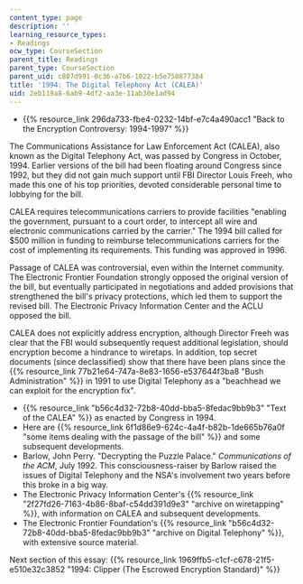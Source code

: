 ```yaml
---
content_type: page
description: ''
learning_resource_types:
- Readings
ocw_type: CourseSection
parent_title: Readings
parent_type: CourseSection
parent_uid: c807d991-0c36-a7b6-1022-b5e758877384
title: '1994: The Digital Telephony Act (CALEA)'
uid: 2eb119a8-6ab9-4df2-aa3e-11ab30e1ad94
---
```


*   {{% resource_link 296da733-fbe4-0232-14bf-e7c4a490acc1 "Back to the Encryption Controversy: 1994-1997" %}}

The Communications Assistance for Law Enforcement Act (CALEA), also known as the Digital Telephony Act, was passed by Congress in October, 1994. Earlier versions of the bill had been floating around Congress since 1992, but they did not gain much support until FBI Director Louis Freeh, who made this one of his top priorities, devoted considerable personal time to lobbying for the bill.

CALEA requires telecommunications carriers to provide facilities "enabling the government, pursuant to a court order, to intercept all wire and electronic communications carried by the carrier." The 1994 bill called for $500 million in funding to reimburse telecommunications carriers for the cost of implementing its requirements. This funding was approved in 1996.

Passage of CALEA was controversial, even within the Internet community. The Electronic Frontier Foundation strongly opposed the original version of the bill, but eventually participated in negotiations and added provisions that strengthened the bill's privacy protections, which led them to support the revised bill. The Electronic Privacy Information Center and the ACLU opposed the bill.

CALEA does not explicitly address encryption, although Director Freeh was clear that the FBI would subsequently request additional legislation, should encryption become a hindrance to wiretaps. In addition, top secret documents (since declassified) show that there have been plans since the {{% resource_link 77b21e64-747a-8e83-1656-e537644f3ba8 "Bush Administration" %}} in 1991 to use Digital Telephony as a "beachhead we can exploit for the encryption fix".

*   {{% resource_link "b56c4d32-72b8-40dd-bba5-8fedac9bb9b3" "Text of the CALEA" %}} as enacted by Congress in 1994.
*   Here are {{% resource_link 6f1d86e9-624c-4a4f-b82b-1de665b76a0f "some items dealing with the passage of the bill" %}} and some subsequent developments.
*   Barlow, John Perry. "Decrypting the Puzzle Palace." _Communications of the ACM_, July 1992. This consciousness-raiser by Barlow raised the issues of Digital Telephony and the NSA's involvement two years before this broke in a big way.
*   The Electronic Privacy Information Center's {{% resource_link "2f27fd26-7163-4b86-8baf-c54dd391d9e3" "archive on wiretapping" %}}, with information on CALEA and subsequent developments.
*   The Electronic Frontier Foundation's {{% resource_link "b56c4d32-72b8-40dd-bba5-8fedac9bb9b3" "archive on Digital Telephony" %}}, with extensive source material.

Next section of this essay: {{% resource_link 1969ffb5-c1cf-c678-21f5-e510e32c3852 "1994: Clipper (The Escrowed Encryption Standard)" %}}